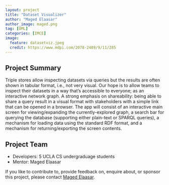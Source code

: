 ```yaml
---
layout: project
title: "Dataset Visualizer"
author: "Maged Elaasar"
author_image: maged.png
tag: [OML]
categories: [IMCE]
image:
  feature: datasetviz.jpeg
  credit: https://www.mdpi.com/2078-2489/9/11/285
---
```


## Project Summary

Triple stores allow inspecting datasets via queries but the results are often shown in tabular format, i.e., not very visual. Our hope is to allow teams to inspect their datasets in a way that’s accessible to everyone; as an interactive network graph. A strong emphasis on shareability: being able to share a query result in a visual format with stakeholders with a simple link that can be opened in a browser. The app will consist of an interactive main screen for viewing/expanding the currently-explored graph, a search bar for querying the database (supporting either plain-text or SPARQL queries), a mechanism for loading data using the standard RDF format, and a mechanism for returning/exporting the screen contents.

## Project Team

- Developers: 5 UCLA CS undergraduage students
- Mentor: Maged Elaasar

If you like to contribute to, provide feedback on, enquire about, or sponsor this project, please contact [Maged Elaasar](https://opencaesar.github.io/contributors/Maged%20Elaasar.html).